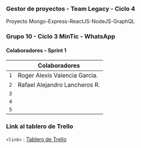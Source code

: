 ### Gestor de proyectos - Team Legacy - Ciclo 4
Proyecto Mongo-Express-ReactJS-NodeJS-GraphQL

### Grupo 10 - Ciclo 3 MinTic - WhatsApp

#### Colaboradores – Sprint 1


|     | Colaboradores                        |
| --- | ------------------------------------ |
| `1` | Roger Alexis Valencia Garcia.        |
| `2` | Rafael Alejandro Lancheros R.        |
| `3` |                                      |
| `4` |                                      |
| `5` |                                      |


### Link al tablero de Trello

`<link>` : [Tablero de Trello ](https://trello.com/invite/b/hM7f6GGj/914e072df592ce766af3b1fab31b0fcd/project-manager "Tablero de Trello")